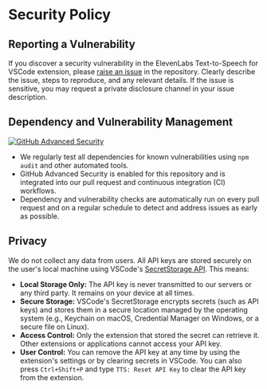 # Security Policy

## Reporting a Vulnerability

If you discover a security vulnerability in the ElevenLabs Text-to-Speech for VSCode extension, please [raise an issue](https://github.com/lekman/tts-code/issues/new?template=security-incident.md) in the repository. Clearly describe the issue, steps to reproduce, and any relevant details. If the issue is sensitive, you may request a private disclosure channel in your issue description.

## Dependency and Vulnerability Management

[![GitHub Advanced Security](https://github.com/lekman/tts-code/actions/workflows/codeql.yaml/badge.svg)](https://github.com/lekman/tts-code/actions/workflows/codeql.yaml)

- We regularly test all dependencies for known vulnerabilities using `npm audit` and other automated tools.
- GitHub Advanced Security is enabled for this repository and is integrated into our pull request and continuous integration (CI) workflows.
- Dependency and vulnerability checks are automatically run on every pull request and on a regular schedule to detect and address issues as early as possible.

## Privacy

We do not collect any data from users. All API keys are stored securely on the user's local machine using VSCode's [SecretStorage API](https://code.visualstudio.com/api/references/vscode-api#SecretStorage). This means:

- **Local Storage Only:** The API key is never transmitted to our servers or any third party. It remains on your device at all times.
- **Secure Storage:** VSCode's SecretStorage encrypts secrets (such as API keys) and stores them in a secure location managed by the operating system (e.g., Keychain on macOS, Credential Manager on Windows, or a secure file on Linux).
- **Access Control:** Only the extension that stored the secret can retrieve it. Other extensions or applications cannot access your API key.
- **User Control:** You can remove the API key at any time by using the extension's settings or by clearing secrets in VSCode. You can also press `Ctrl+Shift+P` and type `TTS: Reset API Key` to clear the API key from the extension.
